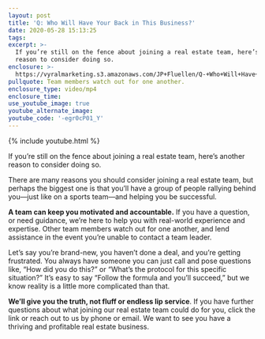 ```yaml
---
layout: post
title: 'Q: Who Will Have Your Back in This Business?'
date: 2020-05-28 15:13:25
tags:
excerpt: >-
  If you’re still on the fence about joining a real estate team, here’s another
  reason to consider doing so.
enclosure: >-
  https://vyralmarketing.s3.amazonaws.com/JP+Fluellen/Q-+Who+Will+Have+Your+Back+in+This+Business_.mp4
pullquote: Team members watch out for one another.
enclosure_type: video/mp4
enclosure_time:
use_youtube_image: true
youtube_alternate_image:
youtube_code: '-egr0cP01_Y'
---
```


{% include youtube.html %}

If you’re still on the fence about joining a real estate team, here’s another reason to consider doing so.

There are many reasons you should consider joining a real estate team, but perhaps the biggest one is that you’ll have a group of people rallying behind you—just like on a sports team—and helping you be successful.&nbsp;

**A team can keep you motivated and accountable.** If you have a question, or need guidance, we’re here to help you with real-world experience and expertise. Other team members watch out for one another, and lend assistance in the event you’re unable to contact a team leader.&nbsp;

Let’s say you’re brand-new, you haven’t done a deal, and you’re getting frustrated. You always have someone you can just call and pose questions like, “How did you do this?” or “What’s the protocol for this specific situation?” It’s easy to say “Follow the formula and you’ll succeed,” but we know reality is a little more complicated than that.&nbsp;

**We’ll give you the truth, not fluff or endless lip service**. If you have further questions about what joining our real estate team could do for you, click the link or reach out to us by phone or email. We want to see you have a thriving and profitable real estate business.